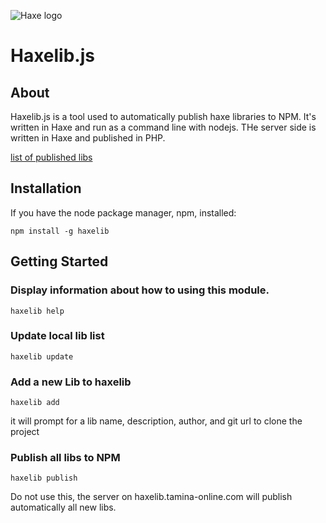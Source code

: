 ![Haxe logo](http://haxe.org/img/haxe-logo.svg)

Haxelib.js
========

## About

Haxelib.js is a tool used to automatically publish haxe libraries to NPM.
It's written in Haxe and run as a command line with nodejs.
THe server side is written in Haxe and published in PHP.

[list of published libs](https://www.npmjs.com/~haxelib.js)

## Installation

If you have the node package manager, npm, installed:

```shell
npm install -g haxelib
```

## Getting Started

### Display information about how to using this module.

```shell
haxelib help
```

### Update local lib list

```shell
haxelib update
```


### Add a new Lib to haxelib

```shell
haxelib add
```

it will prompt for a lib name, description, author, and git url to clone the project



### Publish all libs to NPM

```shell
haxelib publish
```

Do not use this, the server on haxelib.tamina-online.com will publish automatically all new libs.